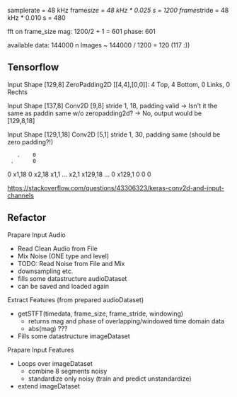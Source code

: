 samplerate = 48 kHz
frame*size = 48 kHz * 0.025 s = 1200
frame*stride = 48 kHz * 0.010 s = 480

fft on frame_size
mag: 1200/2 + 1 = 601
phase: 601

available data: 144000
n Images ~ 144000 / 1200 = 120 (117 :))

## Tensorflow

Input Shape [129,8]
ZeroPadding2D [[4,4],[0,0]]: 4 Top, 4 Bottom, 0 Links, 0 Rechts

Input Shape [137,8]
Conv2D [9,8] stride 1, 18, padding valid
-> Isn't it the same as paddin same w/o zeropadding2d? -> No, output would be [129,8,18]

Input Shape [129,1,18]
Conv2D [5,1] stride 1, 30, padding same (should be zero padding?!)

       .    0
     .      0

0 x1,18
0 x2,18
x1,1 ...
x2,1 x129,18
... 0
x129,1 0
0
0

https://stackoverflow.com/questions/43306323/keras-conv2d-and-input-channels

## Refactor

Prapare Input Audio

- Read Clean Audio from File
- Mix Noise (ONE type and level)
- TODO: Read Noise from File and Mix
- downsampling etc.
- fills some datastructure audioDataset
- can be saved and loaded again

Extract Features (from prepared audioDataset)

- getSTFT(timedata, frame_size, frame_stride, windowing)
  - returns mag and phase of overlapping/windowed time domain data
  - abs(mag) ???
- Fills some datastructure imageDataset

Prapare Input Features

- Loops over imageDataset
  - combine 8 segments noisy
  - standardize only noisy (train and predict unstandardize)
- extend imageDataset
